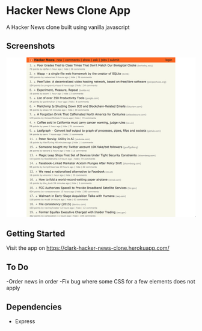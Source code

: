 # Hacker News Clone App

A Hacker News clone built using vanilla javascript

## Screenshots

!["HomePage"](https://github.com/ckrac/Hacker-News-Clone/blob/master/docs/HackerClone.png?raw=true)

## Getting Started

Visit the app on https://clark-hacker-news-clone.herokuapp.com/

## To Do

-Order news in order
-Fix bug where some CSS for a few elements does not apply

## Dependencies

- Express
